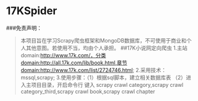 # 17KSpider
###免责声明：
>本项目旨在学习Scrapy爬虫框架和MongoDB数据库，不可使用于商业和个人其他意图。若使用不当，均由个人承担。
##17K小说网定向爬虫
1.主站domain:http://www.17k.com/，分类domain:http://all.17k.com/lib/book.html,章节domain:http://www.17k.com/list/2724746.html;
2.采用技术：mssql,scrapy;
3.使用步骤：（1）根据sql脚本，建立相关数据库表
                      （2）进入主项目目录，开启命令行 键入 scrapy crawl category,scrapy crawl category_third,scrapy crawl book,scrapy crawl chapter